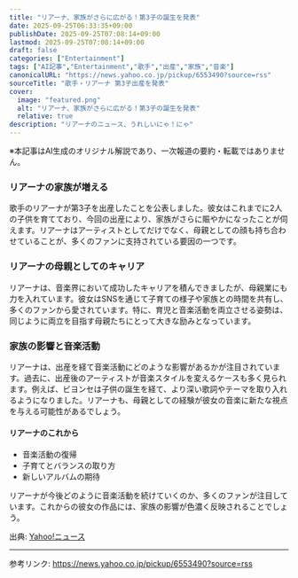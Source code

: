 ```yaml
---
title: "リアーナ、家族がさらに広がる！第3子の誕生を発表"
date: 2025-09-25T06:33:35+09:00
publishDate: 2025-09-25T07:08:14+09:00
lastmod: 2025-09-25T07:08:14+09:00
draft: false
categories: ["Entertainment"]
tags: ["AI記事","Entertainment","歌手","出産","家族","音楽"]
canonicalURL: "https://news.yahoo.co.jp/pickup/6553490?source=rss"
sourceTitle: "歌手・リアーナ 第3子出産を発表"
cover:
  image: "featured.png"
  alt: "リアーナ、家族がさらに広がる！第3子の誕生を発表"
  relative: true
description: "リアーナのニュース、うれしいにゃ！にゃ"
---
```

※本記事はAI生成のオリジナル解説であり、一次報道の要約・転載ではありません。

### リアーナの家族が増える
歌手のリアーナが第3子を出産したことを公表しました。彼女はこれまでに2人の子供を育てており、今回の出産により、家族がさらに賑やかになったことが伺えます。リアーナはアーティストとしてだけでなく、母親としての顔も持ち合わせていることが、多くのファンに支持されている要因の一つです。

### リアーナの母親としてのキャリア
リアーナは、音楽界において成功したキャリアを積んできましたが、母親業にも力を入れています。彼女はSNSを通じて子育ての様子や家族との時間を共有し、多くのファンから愛されています。特に、育児と音楽活動を両立させる姿勢は、同じように両立を目指す母親たちにとって大きな励みとなっています。

### 家族の影響と音楽活動
リアーナは、出産を経て音楽活動にどのような影響があるかが注目されています。過去に、出産後のアーティストが音楽スタイルを変えるケースも多く見られます。例えば、ビヨンセは子供の誕生を経て、より深い歌詞やテーマを取り入れるようになりました。リアーナも、母親としての経験が彼女の音楽に新たな視点を与える可能性があるでしょう。

#### リアーナのこれから
- 音楽活動の復帰
- 子育てとバランスの取り方
- 新しいアルバムの期待

リアーナが今後どのように音楽活動を続けていくのか、多くのファンが注目しています。これからの彼女の作品には、家族の影響が色濃く反映されることでしょう。

出典: [Yahoo!ニュース](https://news.yahoo.co.jp/pickup/6553490?source=rss)

---
参考リンク: https://news.yahoo.co.jp/pickup/6553490?source=rss
